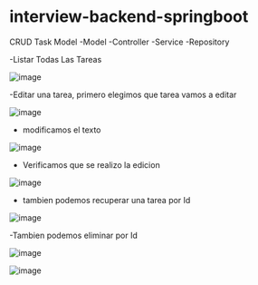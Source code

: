 # interview-backend-springboot
CRUD Task Model
-Model -Controller -Service -Repository

-Listar Todas Las Tareas

![image](https://github.com/Shura-Dev/interview-backend-springboot/assets/78978406/61e5177c-981c-4800-8770-5b972c5d26ee)

-Editar una tarea, primero elegimos que tarea vamos a editar

![image](https://github.com/Shura-Dev/interview-backend-springboot/assets/78978406/209753c6-dcc7-40ee-98cb-e66dd34797cb)

- modificamos el texto

![image](https://github.com/Shura-Dev/interview-backend-springboot/assets/78978406/82a548c0-f8a4-4da9-8d98-1bfc811b64d6)

- Verificamos que se realizo la edicion

![image](https://github.com/Shura-Dev/interview-backend-springboot/assets/78978406/30de5913-44be-4584-b790-18597835de09)

- tambien podemos recuperar una tarea por Id
  
![image](https://github.com/Shura-Dev/interview-backend-springboot/assets/78978406/a28eb88e-43cc-47be-8b1d-f0c8f9274663)

-Tambien podemos eliminar por Id

![image](https://github.com/Shura-Dev/interview-backend-springboot/assets/78978406/6c83fda0-5327-4046-b5e2-c0c1b399e464)


![image](https://github.com/Shura-Dev/interview-backend-springboot/assets/78978406/869f5269-98db-45bd-9192-e4825c40f061)




